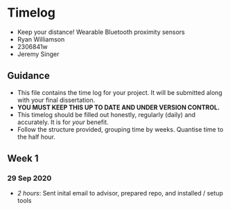 # Timelog

- Keep your distance! Wearable Bluetooth proximity sensors
- Ryan Williamson
- 2306841w
- Jeremy Singer

## Guidance

- This file contains the time log for your project. It will be submitted along with your final dissertation.
- **YOU MUST KEEP THIS UP TO DATE AND UNDER VERSION CONTROL.**
- This timelog should be filled out honestly, regularly (daily) and accurately. It is for _your_ benefit.
- Follow the structure provided, grouping time by weeks. Quantise time to the half hour.

## Week 1

### 29 Sep 2020

- _2 hours_: Sent inital email to advisor, prepared repo, and installed / setup tools
